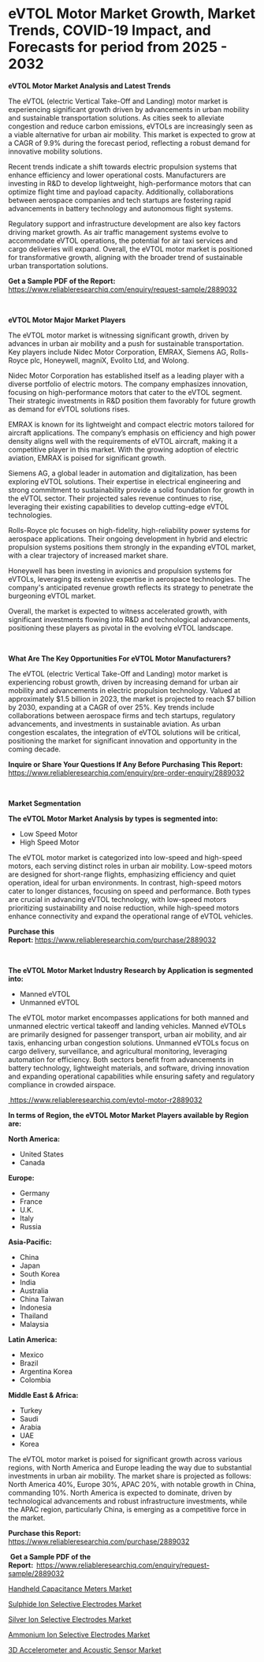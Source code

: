 <p><h1>eVTOL Motor Market Growth, Market Trends, COVID-19 Impact, and Forecasts for period from 2025 - 2032</h1></p><p><strong>eVTOL Motor Market Analysis and Latest Trends</strong></p>
<p><p>The eVTOL (electric Vertical Take-Off and Landing) motor market is experiencing significant growth driven by advancements in urban mobility and sustainable transportation solutions. As cities seek to alleviate congestion and reduce carbon emissions, eVTOLs are increasingly seen as a viable alternative for urban air mobility. This market is expected to grow at a CAGR of 9.9% during the forecast period, reflecting a robust demand for innovative mobility solutions.</p><p>Recent trends indicate a shift towards electric propulsion systems that enhance efficiency and lower operational costs. Manufacturers are investing in R&D to develop lightweight, high-performance motors that can optimize flight time and payload capacity. Additionally, collaborations between aerospace companies and tech startups are fostering rapid advancements in battery technology and autonomous flight systems.</p><p>Regulatory support and infrastructure development are also key factors driving market growth. As air traffic management systems evolve to accommodate eVTOL operations, the potential for air taxi services and cargo deliveries will expand. Overall, the eVTOL motor market is positioned for transformative growth, aligning with the broader trend of sustainable urban transportation solutions.</p></p>
<p><strong>Get a Sample PDF of the Report:&nbsp;</strong> <a href="https://www.reliableresearchiq.com/enquiry/request-sample/2889032?utm_campaign=3116&utm_medium=2&utm_source=Github&utm_content=ia&utm_term=14032025&utm_id=evtol-motor">https://www.reliableresearchiq.com/enquiry/request-sample/2889032</a></p>
<p>&nbsp;</p>
<p><strong>eVTOL Motor Major Market Players</strong></p>
<p><p>The eVTOL motor market is witnessing significant growth, driven by advances in urban air mobility and a push for sustainable transportation. Key players include Nidec Motor Corporation, EMRAX, Siemens AG, Rolls-Royce plc, Honeywell, magniX, Evolito Ltd, and Wolong.</p><p>Nidec Motor Corporation has established itself as a leading player with a diverse portfolio of electric motors. The company emphasizes innovation, focusing on high-performance motors that cater to the eVTOL segment. Their strategic investments in R&D position them favorably for future growth as demand for eVTOL solutions rises.</p><p>EMRAX is known for its lightweight and compact electric motors tailored for aircraft applications. The company’s emphasis on efficiency and high power density aligns well with the requirements of eVTOL aircraft, making it a competitive player in this market. With the growing adoption of electric aviation, EMRAX is poised for significant growth.</p><p>Siemens AG, a global leader in automation and digitalization, has been exploring eVTOL solutions. Their expertise in electrical engineering and strong commitment to sustainability provide a solid foundation for growth in the eVTOL sector. Their projected sales revenue continues to rise, leveraging their existing capabilities to develop cutting-edge eVTOL technologies.</p><p>Rolls-Royce plc focuses on high-fidelity, high-reliability power systems for aerospace applications. Their ongoing development in hybrid and electric propulsion systems positions them strongly in the expanding eVTOL market, with a clear trajectory of increased market share.</p><p>Honeywell has been investing in avionics and propulsion systems for eVTOLs, leveraging its extensive expertise in aerospace technologies. The company's anticipated revenue growth reflects its strategy to penetrate the burgeoning eVTOL market.</p><p>Overall, the market is expected to witness accelerated growth, with significant investments flowing into R&D and technological advancements, positioning these players as pivotal in the evolving eVTOL landscape.</p></p>
<p>&nbsp;</p>
<p><strong>What Are The Key Opportunities For eVTOL Motor Manufacturers?</strong></p>
<p><p>The eVTOL (electric Vertical Take-Off and Landing) motor market is experiencing robust growth, driven by increasing demand for urban air mobility and advancements in electric propulsion technology. Valued at approximately $1.5 billion in 2023, the market is projected to reach $7 billion by 2030, expanding at a CAGR of over 25%. Key trends include collaborations between aerospace firms and tech startups, regulatory advancements, and investments in sustainable aviation. As urban congestion escalates, the integration of eVTOL solutions will be critical, positioning the market for significant innovation and opportunity in the coming decade.</p></p>
<p><strong>Inquire or Share Your Questions If Any Before Purchasing This Report:</strong> <a href="https://www.reliableresearchiq.com/enquiry/pre-order-enquiry/2889032?utm_campaign=3116&utm_medium=2&utm_source=Github&utm_content=ia&utm_term=14032025&utm_id=evtol-motor">https://www.reliableresearchiq.com/enquiry/pre-order-enquiry/2889032</a></p>
<p>&nbsp;</p>
<p><strong>Market Segmentation</strong></p>
<p><strong>The eVTOL Motor Market Analysis by types is segmented into:</strong></p>
<p><ul><li>Low Speed Motor</li><li>High Speed Motor</li></ul></p>
<p><p>The eVTOL motor market is categorized into low-speed and high-speed motors, each serving distinct roles in urban air mobility. Low-speed motors are designed for short-range flights, emphasizing efficiency and quiet operation, ideal for urban environments. In contrast, high-speed motors cater to longer distances, focusing on speed and performance. Both types are crucial in advancing eVTOL technology, with low-speed motors prioritizing sustainability and noise reduction, while high-speed motors enhance connectivity and expand the operational range of eVTOL vehicles.</p></p>
<p><strong>Purchase this Report:&nbsp;</strong><a href="https://www.reliableresearchiq.com/purchase/2889032?utm_campaign=3116&utm_medium=2&utm_source=Github&utm_content=ia&utm_term=14032025&utm_id=evtol-motor">https://www.reliableresearchiq.com/purchase/2889032</a></p>
<p>&nbsp;</p>
<p><strong>The eVTOL Motor Market Industry Research by Application is segmented into:</strong></p>
<p><ul><li>Manned eVTOL</li><li>Unmanned eVTOL</li></ul></p>
<p><p>The eVTOL motor market encompasses applications for both manned and unmanned electric vertical takeoff and landing vehicles. Manned eVTOLs are primarily designed for passenger transport, urban air mobility, and air taxis, enhancing urban congestion solutions. Unmanned eVTOLs focus on cargo delivery, surveillance, and agricultural monitoring, leveraging automation for efficiency. Both sectors benefit from advancements in battery technology, lightweight materials, and software, driving innovation and expanding operational capabilities while ensuring safety and regulatory compliance in crowded airspace.</p></p>
<p><a href="https://www.reliableresearchiq.com/evtol-motor-r2889032?utm_campaign=3116&utm_medium=2&utm_source=Github&utm_content=ia&utm_term=14032025&utm_id=evtol-motor">&nbsp;https://www.reliableresearchiq.com/evtol-motor-r2889032</a></p>
<p><strong>In terms of Region, the eVTOL Motor Market Players available by Region are:</strong></p>
<p>
    <p> <strong> North America: </strong>
        <ul>
            <li>United States</li>
            <li>Canada</li>
        </ul>
        </p> 
    <p> <strong> Europe: </strong>
        <ul>
            <li>Germany</li>
            <li>France</li>
            <li>U.K.</li>
            <li>Italy</li>
            <li>Russia</li>
        </ul>
        </p> 
    <p> <strong> Asia-Pacific: </strong>
        <ul>
            <li>China</li>
            <li>Japan</li>
            <li>South Korea</li>
            <li>India</li>
            <li>Australia</li>
            <li>China Taiwan</li>
            <li>Indonesia</li>
            <li>Thailand</li>
            <li>Malaysia</li>
        </ul>
        </p> 
    <p> <strong> Latin America: </strong>
        <ul>
            <li>Mexico</li>
            <li>Brazil</li>
            <li>Argentina Korea</li>
            <li>Colombia</li>
        </ul>
        </p> 
    <p> <strong> Middle East & Africa: </strong>
        <ul>
            <li>Turkey</li>
            <li>Saudi</li>
            <li>Arabia</li>
            <li>UAE</li>
            <li>Korea</li>
        </ul>
    </p>
    </p>
<p><p>The eVTOL motor market is poised for significant growth across various regions, with North America and Europe leading the way due to substantial investments in urban air mobility. The market share is projected as follows: North America 40%, Europe 30%, APAC 20%, with notable growth in China, commanding 10%. North America is expected to dominate, driven by technological advancements and robust infrastructure investments, while the APAC region, particularly China, is emerging as a competitive force in the market.</p></p>
<p><strong>Purchase this Report: </strong><a href="https://www.reliableresearchiq.com/purchase/2889032?utm_campaign=3116&utm_medium=2&utm_source=Github&utm_content=ia&utm_term=14032025&utm_id=evtol-motor">https://www.reliableresearchiq.com/purchase/2889032</a></p>
<p>&nbsp;<strong>Get a Sample PDF of the Report:&nbsp;&nbsp;</strong><a href="https://www.reliableresearchiq.com/enquiry/request-sample/2889032?utm_campaign=3116&utm_medium=2&utm_source=Github&utm_content=ia&utm_term=14032025&utm_id=evtol-motor">https://www.reliableresearchiq.com/enquiry/request-sample/2889032</a></p>
<p><strong></strong></p>
<p><p><a href="https://www.linkedin.com/pulse/whats-driving-handheld-capacitance-meters-market-2025-2032-forecast-vtq8e?utm_campaign=3116&utm_medium=2&utm_source=Github&utm_content=ia&utm_term=14032025&utm_id=evtol-motor">Handheld Capacitance Meters Market</a></p><p><a href="https://www.linkedin.com/pulse/projected-growth-sulphide-ion-selective-electrodes-market-vgvte?utm_campaign=3116&utm_medium=2&utm_source=Github&utm_content=ia&utm_term=14032025&utm_id=evtol-motor">Sulphide Ion Selective Electrodes Market</a></p><p><a href="https://www.linkedin.com/pulse/strategic-analysis-silver-ion-selective-electrodes-market-2tr2e?utm_campaign=3116&utm_medium=2&utm_source=Github&utm_content=ia&utm_term=14032025&utm_id=evtol-motor">Silver Ion Selective Electrodes Market</a></p><p><a href="https://www.linkedin.com/pulse/ammonium-ion-selective-electrodes-market-analysis-report-kgrkf?utm_campaign=3116&utm_medium=2&utm_source=Github&utm_content=ia&utm_term=14032025&utm_id=evtol-motor">Ammonium Ion Selective Electrodes Market</a></p><p><a href="https://www.linkedin.com/pulse/3d-accelerometer-acoustic-sensor-market-overview-analyzing-rekle?utm_campaign=3116&utm_medium=2&utm_source=Github&utm_content=ia&utm_term=14032025&utm_id=evtol-motor">3D Accelerometer and Acoustic Sensor Market</a></p></p>